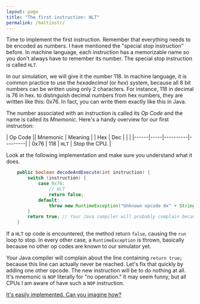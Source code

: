 ```yaml
---
layout: page
title: "The first instruction: HLT"
permalink: /haltinstr/
---
```


Time to implement the first instruction. Remember that everything needs to be 
encoded as numbers. I have mentioned the "special stop instruction" before. 
In machine language, each instruction has a memorizable name so you don't
always have to remember its number. The special stop instruction is called `HLT`.

In our simulation, we will give it the number 118. In machine language, it is
common practice to use the *hexadecimal* (or *hex*) system, because all 8 bit
numbers can be written using only 2 characters. For instance, 118 in decimal is
76 in hex. to distinguish decimal numbers from hex numbers, they are written
like this: 0x76. In fact, you can write them exactly like this in Java.

The number associated with an instruction is called its *Op Code* and the name is
called its *Mnemonic*. Here's a handy overview for our first instruction:

| Op Code   || Mnemonic | Meaning |
| Hex  | Dec |          |         |
|------|-----|----------|---------|
| 0x76 | 118 | `HLT`     | Stop the CPU. |

Look at the following implementation and make sure you understand what it does.

```java
    public boolean decodeAndExecute(int instruction) {
        switch (instruction) {
            case 0x76:
                // HLT
                return false;
            default:
                throw new RuntimeException("Unknown opcode 0x" + String.format("%02x", instruction));
        }
        return true; // Your Java compiler will probably complain because this line can't ever be reached.
    }
```

If a `HLT` op code is encountered, the method return `false`, causing the `run`
loop to stop. In every other case, a `RuntimeException` is thrown, basically
because no other op codes are known to our simulator yet.

Your Java compiler will complain about the line containing `return true;` because
this line can actually never be reached. Let's fix that quickly by adding one
other opcode. The new instruction will be to do nothing at all. It's mnemonic is
`NOP` literally for "no operation." It may seem funny, but all CPUs I am aware
of have such a `NOP` instruction.

[It's easily implemented. Can you imagine how?](../nopinstr)






